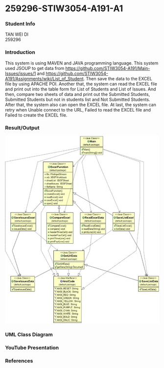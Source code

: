 # 259296-STIW3054-A191-A1
### Student Info  
TAN WEI DI  
259296

### Introduction  
This system is using MAVEN and JAVA programming language. This system used JSOUP to get data from https://github.com/STIW3054-A191/Main-Issues/issues/1 and https://github.com/STIW3054-A191/Assignments/wiki/List_of_Student. Then save the data to the EXCEL file by using APACHE POI. Another that, the system can read the EXCEL file and print out into the table form for List of Students and List of Issues. And then, compare two sheets of data and print out the Submitted Students, Submitted Students but not in students list and Not Submitted Students. After that, the system also can open the EXCEL file. At last, the system can retry when Unable connect to the URL, Failed to read the EXCEL file and Failed to create the EXCEL file.

### Result/Output  
![alt text](https://github.com/weiditan/259296-STIW3054-A191-A1/blob/master/Class%20Diagram.jpg)
### UML Class Diagram  
### YouTube Presentation  
### References  